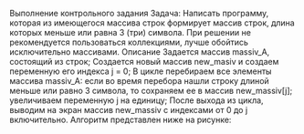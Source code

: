 Выполнение контрольного задания
Задача: Написать программу, которая из имеющегося массива строк формирует массив строк, длина которых меньше или равна 3 (три) символа. При решении не рекомендуется пользоваться коллекциями, лучше обойтись исключительно массивами.
Описание
Задается массив massiv_A, состоящий из строк;
Создается новый массив new_masiv и создаем переменную его индекса j = 0;
В цикле перебираем все элементы массива massiv_A:
если во время перебора нашли строку длиной меньше или равно 3 символа, то сохраняем ее в массив new_massiv[j];
увеличиваем переменную j на единицу;
После выхода из цикла, выводим на экран массив new_massiv с индексами от 0 до j включительно.
Алгоритм представлен ниже на рисунке: